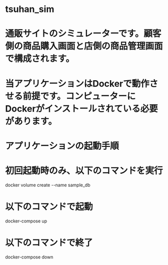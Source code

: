 # tsuhan_sim
# 通販サイトのシミュレーターです。顧客側の商品購入画面と店側の商品管理画面で構成されます。

# 当アプリケーションはDockerで動作させる前提です。コンピューターにDockerがインストールされている必要があります。

# アプリケーションの起動手順
# 初回起動時のみ、以下のコマンドを実行
docker volume create --name sample_db
# 以下のコマンドで起動
docker-compose up
# 以下のコマンドで終了
docker-compose down
